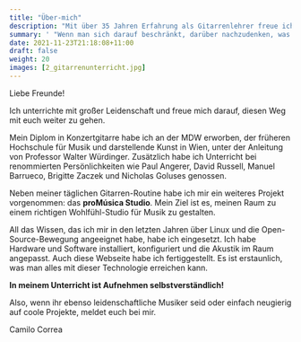```yaml
---
title: "Über-mich"
description: "Mit über 35 Jahren Erfahrung als Gitarrenlehrer freue ich mich, Sie auf Ihrer musikalischen Reise zu begleiten."
summary: ' "Wenn man sich darauf beschränkt, darüber nachzudenken, was getan werden muss, verliert man die Möglichkeit, es zu tun." Shinichi Suzuki'
date: 2021-11-23T21:18:08+11:00
draft: false
weight: 20
images: [2_gitarrenunterricht.jpg]
---
```


Liebe Freunde!

Ich unterrichte mit großer Leidenschaft und freue mich darauf, diesen Weg mit euch weiter zu gehen.

Mein Diplom in Konzertgitarre habe ich an der MDW erworben, der früheren Hochschule für Musik und darstellende Kunst in Wien, unter der Anleitung von Professor Walter Würdinger. Zusätzlich habe ich Unterricht bei renommierten Persönlichkeiten wie Paul Angerer, David Russell, Manuel Barrueco, Brigitte Zaczek und Nicholas Goluses genossen.

Neben meiner täglichen Gitarren-Routine habe ich mir ein weiteres Projekt vorgenommen: das **proMúsica Studio**. Mein Ziel ist es, meinen Raum zu einem richtigen Wohlfühl-Studio für Musik zu gestalten.

All das Wissen, das ich mir in den letzten Jahren über Linux und die Open-Source-Bewegung angeeignet habe, habe ich eingesetzt. Ich habe Hardware und Software installiert, konfiguriert und die Akustik im Raum angepasst. Auch diese Webseite habe ich fertiggestellt. Es ist erstaunlich, was man alles mit dieser Technologie erreichen kann.

**In meinem Unterricht ist Aufnehmen selbstverständlich!**

Also, wenn ihr ebenso leidenschaftliche Musiker seid oder einfach neugierig auf coole Projekte, meldet euch bei mir.

Camilo Correa

<!-- {{< img-index "0" "das Studio in der Böcklinstrasse" >}} -->
